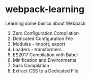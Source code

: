 # webpack-learning
Learning some basics about Webpack

1. Zero Configuration Compilation
2. Dedicated Configuration File
3. Modules - import, export
4. Loaders - transformers
5. ES2017 Compilation with Babel
6. Minification and Environments
7. Sass Compilation
8. Extract CSS to a Dedicated File